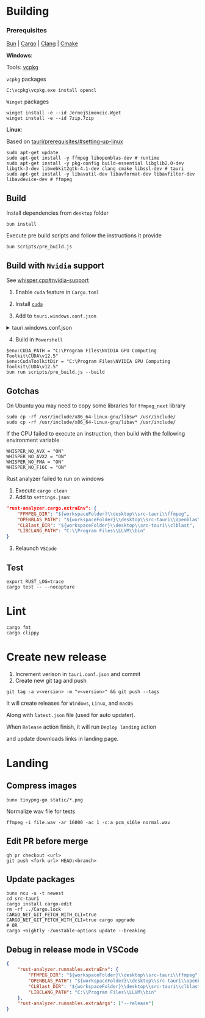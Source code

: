 # Building

### Prerequisites

[Bun](https://bun.sh/) | [Cargo](https://www.rust-lang.org/tools/install) | [Clang](https://releases.llvm.org/download.html) | [Cmake](https://cmake.org/download/)

**Windows**:

Tools: [vcpkg](https://vcpkg.io/en/)

`vcpkg` packages

```console
C:\vcpkg\vcpkg.exe install opencl
```

`Winget` packages

```console
winget install -e --id JernejSimoncic.Wget
winget install -e --id 7zip.7zip
```

**Linux**:

Based on [tauri/prerequisites/#setting-up-linux](https://tauri.app/v1/guides/getting-started/prerequisites/#setting-up-linux)

```console
sudo apt-get update
sudo apt-get install -y ffmpeg libopenblas-dev # runtime
sudo apt-get install -y pkg-config build-essential libglib2.0-dev libgtk-3-dev libwebkit2gtk-4.1-dev clang cmake libssl-dev # tauri
sudo apt-get install -y libavutil-dev libavformat-dev libavfilter-dev libavdevice-dev # ffmpeg
```

## Build

Install dependencies from `desktop` folder

```console
bun install
```

Execute pre build scripts and follow the instructions it provide

```console
bun scripts/pre_build.js
```

## Build with `Nvidia` support

See [whisper.cpp#nvidia-support](https://github.com/ggerganov/whisper.cpp?tab=readme-ov-file#nvidia-gpu-support)

1. Enable `cuda` feature in `Cargo.toml`

2. Install [`cuda`](https://developer.nvidia.com/cuda-downloads)

3. Add to `tauri.windows.conf.json`

<details>

<summary>tauri.windows.conf.json</summary>

```json
{
	"bundle": {
		"resources": {
			"ffmpeg\\bin\\x64\\*.dll": "./",
			"openblas\\bin\\*.dll": "./",
			"clblast\\bin\\*.dll": "./",
			"C:\\vcpkg\\packages\\opencl_x64-windows\\bin\\*.dll": "./",
			"C:\\Program Files\\NVIDIA GPU Computing Toolkit\\CUDA\\v12.5\\bin\\cudart64_*": "./",
			"C:\\Program Files\\NVIDIA GPU Computing Toolkit\\CUDA\\v12.5\\bin\\cublas64_*": "./",
			"C:\\Program Files\\NVIDIA GPU Computing Toolkit\\CUDA\\v12.5\\bin\\cublasLt64_*": "./"
		}
	}
}
```

</details>

4. Build in `Powershell`

```console
$env:CUDA_PATH = "C:\Program Files\NVIDIA GPU Computing Toolkit\CUDA\v12.5"
$env:CudaToolkitDir = "C:\Program Files\NVIDIA GPU Computing Toolkit\CUDA\v12.5"
bun run scripts/pre_build.js --build
```

## Gotchas

On Ubuntu you may need to copy some libraries for `ffmpeg_next` library

```console
sudo cp -rf /usr/include/x86_64-linux-gnu/libsw* /usr/include/
sudo cp -rf /usr/include/x86_64-linux-gnu/libav* /usr/include/
```

If the CPU failed to execute an instruction, then build with the following environment variable

```console
WHISPER_NO_AVX = "ON"
WHISPER_NO_AVX2 = "ON"
WHISPER_NO_FMA = "ON"
WHISPER_NO_F16C = "ON"
```

Rust analyzer failed to run on windows

1. Execute `cargo clean`
2. Add to `settings.json`:

```json
"rust-analyzer.cargo.extraEnv": {
	"FFMPEG_DIR": "${workspaceFolder}\\desktop\\src-tauri\\ffmpeg",
	"OPENBLAS_PATH": "${workspaceFolder}\\desktop\\src-tauri\\openblas",
	"CLBlast_DIR": "${workspaceFolder}\\desktop\\src-tauri\\clblast",
	"LIBCLANG_PATH": "C:\\Program Files\\LLVM\\bin"
}
```

3. Relaunch `VSCode`

## Test

```
export RUST_LOG=trace
cargo test -- --nocapture
```

# Lint

```console
cargo fmt
cargo clippy
```

# Create new release

1. Increment verison in `tauri.conf.json` and commit
2. Create new git tag and push

```console
git tag -a v<version> -m "v<version>" && git push --tags
```

It will create releases for `Windows`, `Linux`, and `macOS`

Along with `latest.json` file (used for auto updater).

When `Release` action finish, it will run `Deploy landing` action

and update downloads links in landing page.

# Landing

## Compress images

```console
bunx tinypng-go static/*.png
```

Normalize wav file for tests

```console
ffmpeg -i file.wav -ar 16000 -ac 1 -c:a pcm_s16le normal.wav
```

## Edit PR before merge

```console
gh pr checkout <url>
git push <fork url> HEAD:<branch>
```

## Update packages

```console
bunx ncu -u -t newest
cd src-tauri
cargo install cargo-edit
rm -rf ../Cargo.lock
CARGO_NET_GIT_FETCH_WITH_CLI=true
CARGO_NET_GIT_FETCH_WITH_CLI=true cargo upgrade
# OR
cargo +nightly -Zunstable-options update --breaking
```

## Debug in release mode in VSCode

```json
{
	"rust-analyzer.runnables.extraEnv": {
		"FFMPEG_DIR": "${workspaceFolder}\\desktop\\src-tauri\\ffmpeg",
		"OPENBLAS_PATH": "${workspaceFolder}\\desktop\\src-tauri\\openblas",
		"CLBlast_DIR": "${workspaceFolder}\\desktop\\src-tauri\\clblast",
		"LIBCLANG_PATH": "C:\\Program Files\\LLVM\\bin"
	},
	"rust-analyzer.runnables.extraArgs": ["--release"]
}
```
